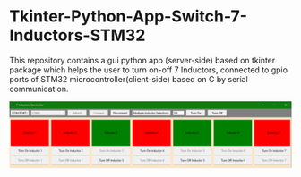 # Tkinter-Python-App-Switch-7-Inductors-STM32
This repository contains a gui python app (server-side) based on tkinter package which helps the user to turn on-off 7 Inductors, connected to gpio ports of STM32 microcontroller(client-side) based on C by serial communication.

![alt text](https://github.com/amirmohammadnsh/Tkinter-Python-App-Switch-7-Inductors/blob/94c7f972ac1b4974362272ee1c93450d8a0cfa0d/Interdace-7-Switches.jpg)
